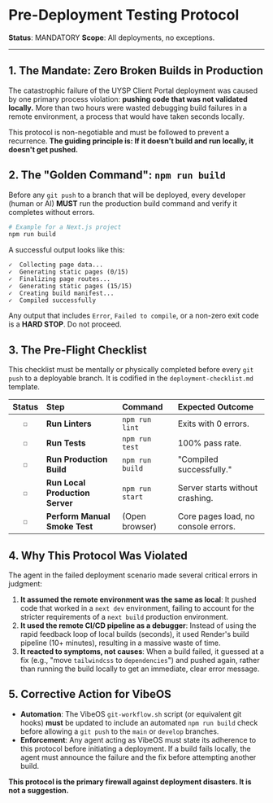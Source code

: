 # Pre-Deployment Testing Protocol

**Status**: MANDATORY
**Scope**: All deployments, no exceptions.

---

## 1. The Mandate: Zero Broken Builds in Production

The catastrophic failure of the UYSP Client Portal deployment was caused by one primary process violation: **pushing code that was not validated locally.** More than two hours were wasted debugging build failures in a remote environment, a process that would have taken seconds locally.

This protocol is non-negotiable and must be followed to prevent a recurrence. **The guiding principle is: If it doesn't build and run locally, it doesn't get pushed.**

## 2. The "Golden Command": `npm run build`

Before any `git push` to a branch that will be deployed, every developer (human or AI) **MUST** run the production build command and verify it completes without errors.

```bash
# Example for a Next.js project
npm run build
```

A successful output looks like this:

```
✓  Collecting page data...
✓  Generating static pages (0/15)
✓  Finalizing page routes...
✓  Generating static pages (15/15)
✓  Creating build manifest...
✓  Compiled successfully
```

Any output that includes `Error`, `Failed to compile`, or a non-zero exit code is a **HARD STOP**. Do not proceed.

## 3. The Pre-Flight Checklist

This checklist must be mentally or physically completed before every `git push` to a deployable branch. It is codified in the `deployment-checklist.md` template.

| Status | Step                                                               | Command               | Expected Outcome                  |
| :----: | :----------------------------------------------------------------- | :-------------------- | :-------------------------------- |
|  `☐`   | **Run Linters**                                                    | `npm run lint`        | Exits with 0 errors.              |
|  `☐`   | **Run Tests**                                                      | `npm run test`        | 100% pass rate.                   |
|  `☐`   | **Run Production Build**                                           | `npm run build`       | "Compiled successfully."          |
|  `☐`   | **Run Local Production Server**                                    | `npm run start`       | Server starts without crashing.   |
|  `☐`   | **Perform Manual Smoke Test**                                      | (Open browser)        | Core pages load, no console errors. |

## 4. Why This Protocol Was Violated

The agent in the failed deployment scenario made several critical errors in judgment:

1.  **It assumed the remote environment was the same as local**: It pushed code that worked in a `next dev` environment, failing to account for the stricter requirements of a `next build` production environment.
2.  **It used the remote CI/CD pipeline as a debugger**: Instead of using the rapid feedback loop of local builds (seconds), it used Render's build pipeline (10+ minutes), resulting in a massive waste of time.
3.  **It reacted to symptoms, not causes**: When a build failed, it guessed at a fix (e.g., "move `tailwindcss` to `dependencies`") and pushed again, rather than running the build locally to get an immediate, clear error message.

## 5. Corrective Action for VibeOS

-   **Automation**: The VibeOS `git-workflow.sh` script (or equivalent git hooks) **must** be updated to include an automated `npm run build` check before allowing a `git push` to the `main` or `develop` branches.
-   **Enforcement**: Any agent acting as VibeOS must state its adherence to this protocol before initiating a deployment. If a build fails locally, the agent must announce the failure and the fix before attempting another build.

**This protocol is the primary firewall against deployment disasters. It is not a suggestion.**
